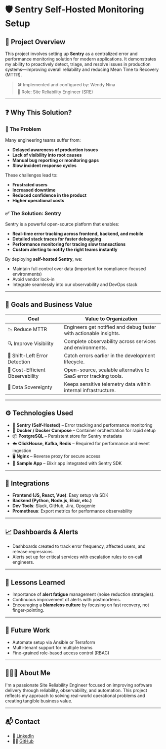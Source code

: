 # 🛡️ Sentry Self-Hosted Monitoring Setup

## 📌 Project Overview

This project involves setting up **Sentry** as a centralized error and performance monitoring solution for modern applications. It demonstrates my ability to proactively detect, triage, and resolve issues in production systems—improving overall reliability and reducing Mean Time to Recovery (MTTR). 

> 🛠️ Implemented and configured by: Wendy Nina  
> 🧠 Role: Site Reliability Engineer (SRE)

---

## ❓ Why This Solution?

### 🚨 The Problem
Many engineering teams suffer from:
- **Delayed awareness of production issues**
- **Lack of visibility into root causes**
- **Manual bug reporting or monitoring gaps**
- **Slow incident response cycles**

These challenges lead to:
- **Frustrated users**
- **Increased downtime**
- **Reduced confidence in the product**
- **Higher operational costs**

### ✅ The Solution: Sentry
Sentry is a powerful open-source platform that enables:
- **Real-time error tracking across frontend, backend, and mobile**
- **Detailed stack traces for faster debugging**
- **Performance monitoring for tracing slow transactions**
- **Custom alerting to notify the right teams instantly**

By deploying **self-hosted Sentry**, we:
- Maintain full control over data (important for compliance-focused environments)
- Avoid vendor lock-in
- Integrate seamlessly into our observability and DevOps stack

---

## 🎯 Goals and Business Value

| Goal                             | Value to Organization                                              |
|----------------------------------|---------------------------------------------------------------------|
| 📉 Reduce MTTR                   | Engineers get notified and debug faster with actionable insights.  |
| 🔍 Improve Visibility            | Complete observability across services and environments.           |
| 🧪 Shift-Left Error Detection    | Catch errors earlier in the development lifecycle.                 |
| 💼 Cost-Efficient Observability  | Open-source, scalable alternative to SaaS error tracking tools.    |
| 🔐 Data Sovereignty              | Keeps sensitive telemetry data within internal infrastructure.     |

---

## ⚙️ Technologies Used

- 🔧 **Sentry (Self-Hosted)** – Error tracking and performance monitoring
- 🐳 **Docker / Docker Compose** – Container orchestration for rapid setup
- 📦 **PostgreSQL** – Persistent store for Sentry metadata
- ☁️ **ClickHouse, Kafka, Redis** – Required for performance and event ingestion
- 🖥️ **Nginx** – Reverse proxy for secure access
- 🧪 **Sample App** – Elixir app integrated with Sentry SDK


---

## 🔌 Integrations

* **Frontend (JS, React, Vue)**: Easy setup via SDK
* **Backend (Python, Node.js, Elixir, etc.)**
* **Dev Tools**: Slack, GitHub, Jira, Opsgenie
* **Prometheus**: Export metrics for performance observability

---

## 📈 Dashboards & Alerts

* Dashboards created to track error frequency, affected users, and release regressions.
* Alerts set up for critical services with escalation rules to on-call engineers.

---

## 🧠 Lessons Learned

* Importance of **alert fatigue** management (noise reduction strategies).
* Continuous improvement of alerts with postmortems.
* Encouraging a **blameless culture** by focusing on fast recovery, not finger-pointing.

---

## 🏁 Future Work

* Automate setup via Ansible or Terraform
* Multi-tenant support for multiple teams
* Fine-grained role-based access control (RBAC)

---

## 👩🏾‍💻 About Me

I'm a passionate Site Reliability Engineer focused on improving software delivery through reliability, observability, and automation. This project reflects my approach to solving real-world operational problems and creating tangible business value.

---

## 📬 Contact

* 🔗 [LinkedIn](https://www.linkedin.com/in/wendy-nina/)
* 🧑‍💻 [GitHub](https://github.com/NinaWendy)
